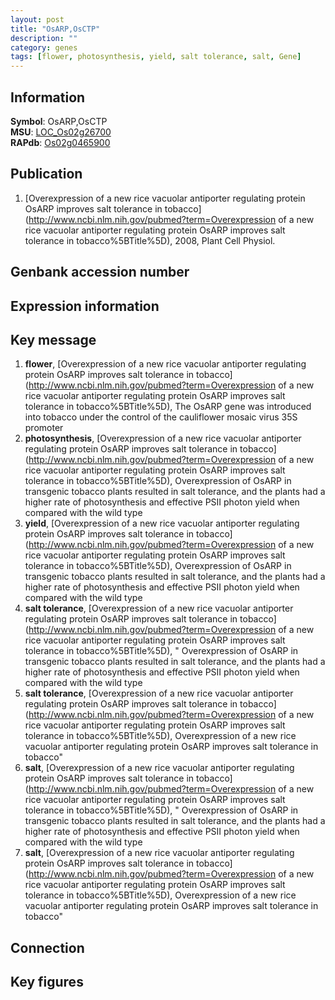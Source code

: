 ```yaml
---
layout: post
title: "OsARP,OsCTP"
description: ""
category: genes
tags: [flower, photosynthesis, yield, salt tolerance, salt, Gene]
---
```


## Information
__Symbol__: OsARP,OsCTP  
__MSU__: [LOC_Os02g26700](http://rice.plantbiology.msu.edu/cgi-bin/ORF_infopage.cgi?orf=LOC_Os02g26700)  
__RAPdb__: [Os02g0465900](http://rapdb.dna.affrc.go.jp/viewer/gbrowse_details/irgsp1?name=Os02g0465900)  

## Publication
1. [Overexpression of a new rice vacuolar antiporter regulating protein OsARP improves salt tolerance in tobacco](http://www.ncbi.nlm.nih.gov/pubmed?term=Overexpression of a new rice vacuolar antiporter regulating protein OsARP improves salt tolerance in tobacco%5BTitle%5D), 2008, Plant Cell Physiol.

## Genbank accession number

## Expression information

## Key message
1. __flower__, [Overexpression of a new rice vacuolar antiporter regulating protein OsARP improves salt tolerance in tobacco](http://www.ncbi.nlm.nih.gov/pubmed?term=Overexpression of a new rice vacuolar antiporter regulating protein OsARP improves salt tolerance in tobacco%5BTitle%5D),  The OsARP gene was introduced into tobacco under the control of the cauliflower mosaic virus 35S promoter
2. __photosynthesis__, [Overexpression of a new rice vacuolar antiporter regulating protein OsARP improves salt tolerance in tobacco](http://www.ncbi.nlm.nih.gov/pubmed?term=Overexpression of a new rice vacuolar antiporter regulating protein OsARP improves salt tolerance in tobacco%5BTitle%5D),  Overexpression of OsARP in transgenic tobacco plants resulted in salt tolerance, and the plants had a higher rate of photosynthesis and effective PSII photon yield when compared with the wild type
3. __yield__, [Overexpression of a new rice vacuolar antiporter regulating protein OsARP improves salt tolerance in tobacco](http://www.ncbi.nlm.nih.gov/pubmed?term=Overexpression of a new rice vacuolar antiporter regulating protein OsARP improves salt tolerance in tobacco%5BTitle%5D),  Overexpression of OsARP in transgenic tobacco plants resulted in salt tolerance, and the plants had a higher rate of photosynthesis and effective PSII photon yield when compared with the wild type
4. __salt tolerance__, [Overexpression of a new rice vacuolar antiporter regulating protein OsARP improves salt tolerance in tobacco](http://www.ncbi.nlm.nih.gov/pubmed?term=Overexpression of a new rice vacuolar antiporter regulating protein OsARP improves salt tolerance in tobacco%5BTitle%5D), " Overexpression of OsARP in transgenic tobacco plants resulted in salt tolerance, and the plants had a higher rate of photosynthesis and effective PSII photon yield when compared with the wild type
5. __salt tolerance__, [Overexpression of a new rice vacuolar antiporter regulating protein OsARP improves salt tolerance in tobacco](http://www.ncbi.nlm.nih.gov/pubmed?term=Overexpression of a new rice vacuolar antiporter regulating protein OsARP improves salt tolerance in tobacco%5BTitle%5D), Overexpression of a new rice vacuolar antiporter regulating protein OsARP improves salt tolerance in tobacco"
6. __salt__, [Overexpression of a new rice vacuolar antiporter regulating protein OsARP improves salt tolerance in tobacco](http://www.ncbi.nlm.nih.gov/pubmed?term=Overexpression of a new rice vacuolar antiporter regulating protein OsARP improves salt tolerance in tobacco%5BTitle%5D), " Overexpression of OsARP in transgenic tobacco plants resulted in salt tolerance, and the plants had a higher rate of photosynthesis and effective PSII photon yield when compared with the wild type
7. __salt__, [Overexpression of a new rice vacuolar antiporter regulating protein OsARP improves salt tolerance in tobacco](http://www.ncbi.nlm.nih.gov/pubmed?term=Overexpression of a new rice vacuolar antiporter regulating protein OsARP improves salt tolerance in tobacco%5BTitle%5D), Overexpression of a new rice vacuolar antiporter regulating protein OsARP improves salt tolerance in tobacco"

## Connection

## Key figures


